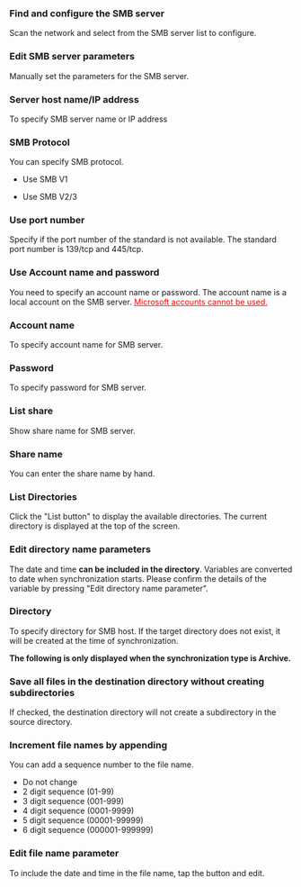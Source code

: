 ### Find and configure the SMB server

Scan the network and select from the SMB server list to configure. 

### Edit SMB server parameters

Manually set the parameters for the SMB server. 

### Server host name/IP address

To specify SMB server name or IP address 

### SMB Protocol

You can specify SMB protocol.

- Use SMB V1

- Use SMB V2/3 

### Use port number

Specify if the port number of the standard is not available. The standard port number is 139/tcp and 445/tcp. 

### Use Account name and password

You need to specify an account name or password. The account name is a local account on the SMB server. <span style="color: red;"><u>Microsoft accounts cannot be used.</u></span> 

### Account name

To specify account name for SMB server. 

### Password

To specify password for SMB server. 

### List share

Show share name for SMB server.  

### Share name

You can enter the share name by hand. 

### List Directories

Click the "List button" to display the available directories. The current directory is displayed at the top of the screen.

### Edit directory name parameters

The date and time **can be included in the directory**. Variables are converted to date when synchronization starts. Please confirm the details of the variable by pressing "Edit directory name parameter". 

### Directory

To specify directory for SMB host. If the target directory does not exist, it will be created at the time of synchronization.

**The following is only displayed when the synchronization type is Archive.**

### Save all  files in the destination directory without creating subdirectories

If checked, the destination directory will not create a subdirectory in the source directory.

### Increment  file names by appending

You can add a sequence number to the file name. 

- Do not change
- 2 digit sequence (01-99)
- 3 digit sequence (001-999)
- 4 digit sequence (0001-9999)
- 5 digit sequence (00001-99999)
- 6 digit sequence (000001-999999)

### Edit file name parameter

To include the date and time in the file name, tap the button and edit.
